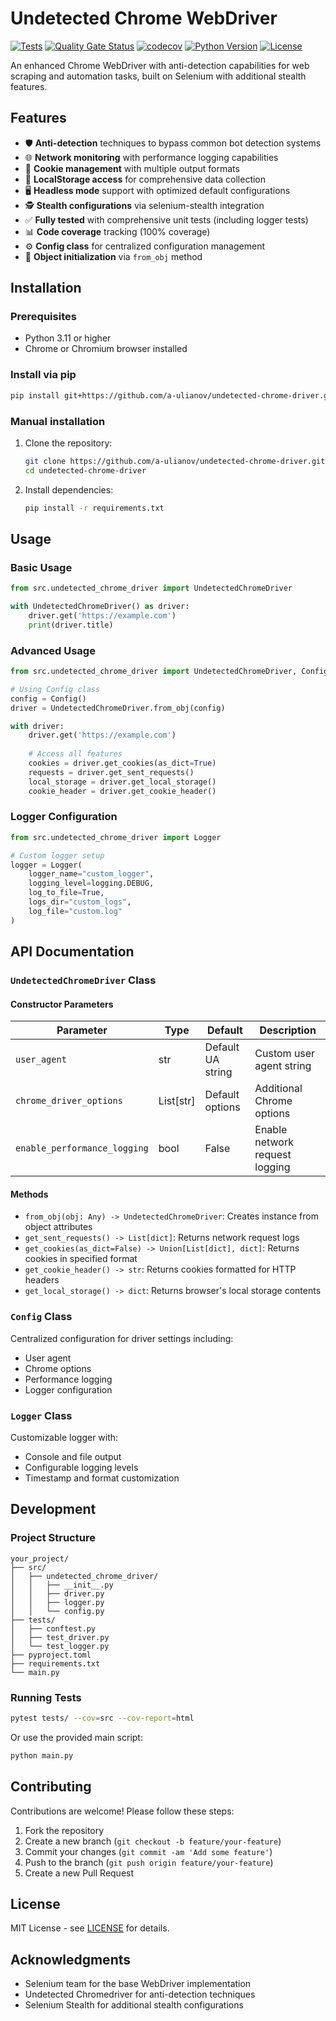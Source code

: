 # Undetected Chrome WebDriver

[![Tests](https://github.com/a-ulianov/undetected-chrome-driver/actions/workflows/tests.yml/badge.svg)](https://github.com/a-ulianov/undetected-chrome-driver/actions/workflows/tests.yml)
[![Quality Gate Status](https://sonarcloud.io/api/project_badges/measure?project=a-ulianov_undetected-chrome-driver&metric=alert_status)](https://sonarcloud.io/summary/new_code?id=a-ulianov_undetected-chrome-driver)
[![codecov](https://codecov.io/gh/a-ulianov/undetected-chrome-driver/branch/main/graph/badge.svg)](https://codecov.io/gh/a-ulianov/undetected-chrome-driver)
[![Python Version](https://img.shields.io/badge/python-3.11+-blue.svg)](https://www.python.org/downloads/)
[![License](https://img.shields.io/badge/license-MIT-blue.svg)](LICENSE)

An enhanced Chrome WebDriver with anti-detection capabilities for web scraping and automation tasks, built on Selenium with additional stealth features.

## Features

- 🛡️ **Anti-detection** techniques to bypass common bot detection systems
- 🌐 **Network monitoring** with performance logging capabilities
- 🍪 **Cookie management** with multiple output formats
- 💾 **LocalStorage access** for comprehensive data collection
- 🖥️ **Headless mode** support with optimized default configurations
- 🕵️ **Stealth configurations** via selenium-stealth integration
- ✅ **Fully tested** with comprehensive unit tests (including logger tests)
- 📊 **Code coverage** tracking (100% coverage)
- ⚙️ **Config class** for centralized configuration management
- 🔄 **Object initialization** via `from_obj` method

## Installation

### Prerequisites

- Python 3.11 or higher
- Chrome or Chromium browser installed

### Install via pip

```bash
pip install git+https://github.com/a-ulianov/undetected-chrome-driver.git
```

### Manual installation

1. Clone the repository:
   ```bash
   git clone https://github.com/a-ulianov/undetected-chrome-driver.git
   cd undetected-chrome-driver
   ```

2. Install dependencies:
   ```bash
   pip install -r requirements.txt
   ```

## Usage

### Basic Usage

```python
from src.undetected_chrome_driver import UndetectedChromeDriver

with UndetectedChromeDriver() as driver:
    driver.get('https://example.com')
    print(driver.title)
```

### Advanced Usage

```python
from src.undetected_chrome_driver import UndetectedChromeDriver, Config

# Using Config class
config = Config()
driver = UndetectedChromeDriver.from_obj(config)

with driver:
    driver.get('https://example.com')
    
    # Access all features
    cookies = driver.get_cookies(as_dict=True)
    requests = driver.get_sent_requests()
    local_storage = driver.get_local_storage()
    cookie_header = driver.get_cookie_header()
```

### Logger Configuration

```python
from src.undetected_chrome_driver import Logger

# Custom logger setup
logger = Logger(
    logger_name="custom_logger",
    logging_level=logging.DEBUG,
    log_to_file=True,
    logs_dir="custom_logs",
    log_file="custom.log"
)
```

## API Documentation

### `UndetectedChromeDriver` Class

#### Constructor Parameters

| Parameter | Type | Default | Description |
|-----------|------|---------|-------------|
| `user_agent` | str | Default UA string | Custom user agent string |
| `chrome_driver_options` | List[str] | Default options | Additional Chrome options |
| `enable_performance_logging` | bool | False | Enable network request logging |

#### Methods

- `from_obj(obj: Any) -> UndetectedChromeDriver`: Creates instance from object attributes
- `get_sent_requests() -> List[dict]`: Returns network request logs
- `get_cookies(as_dict=False) -> Union[List[dict], dict]`: Returns cookies in specified format
- `get_cookie_header() -> str`: Returns cookies formatted for HTTP headers
- `get_local_storage() -> dict`: Returns browser's local storage contents

### `Config` Class

Centralized configuration for driver settings including:
- User agent
- Chrome options
- Performance logging
- Logger configuration

### `Logger` Class

Customizable logger with:
- Console and file output
- Configurable logging levels
- Timestamp and format customization

## Development

### Project Structure

```
your_project/
├── src/
│   ├── undetected_chrome_driver/
│   │   ├── __init__.py
│   │   ├── driver.py
│   │   ├── logger.py
│   │   └── config.py
├── tests/
│   ├── conftest.py
│   ├── test_driver.py
│   └── test_logger.py
├── pyproject.toml
├── requirements.txt
└── main.py
```

### Running Tests

```bash
pytest tests/ --cov=src --cov-report=html
```

Or use the provided main script:

```bash
python main.py
```

## Contributing

Contributions are welcome! Please follow these steps:

1. Fork the repository
2. Create a new branch (`git checkout -b feature/your-feature`)
3. Commit your changes (`git commit -am 'Add some feature'`)
4. Push to the branch (`git push origin feature/your-feature`)
5. Create a new Pull Request

## License

MIT License - see [LICENSE](LICENSE) for details.

## Acknowledgments

- Selenium team for the base WebDriver implementation
- Undetected Chromedriver for anti-detection techniques
- Selenium Stealth for additional stealth configurations
